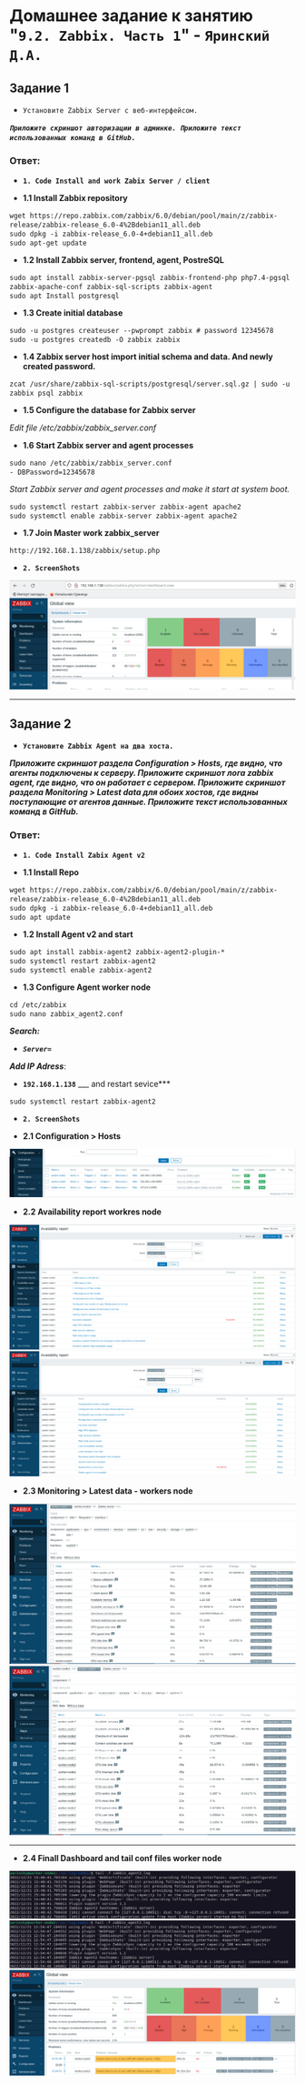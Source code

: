 # Домашнее задание к занятию "`9.2. Zabbix. Часть 1`" - `Яринский Д.А.`

## Задание 1

- `Установите Zabbix Server с веб-интерфейсом.`

***`Приложите скриншот авторизации в админке. Приложите текст использованных команд в GitHub.`***

### **Ответ**:

* **`1. Code Install and work Zabix Server / client`**

* **1.1 Install Zabbix repository**

```
wget https://repo.zabbix.com/zabbix/6.0/debian/pool/main/z/zabbix-release/zabbix-release_6.0-4%2Bdebian11_all.deb
sudo dpkg -i zabbix-release_6.0-4+debian11_all.deb
sudo apt-get update
```

* **1.2 Install Zabbix server, frontend, agent, PostreSQL**

```
sudo apt install zabbix-server-pgsql zabbix-frontend-php php7.4-pgsql zabbix-apache-conf zabbix-sql-scripts zabbix-agent
sudo apt Install postgresql
```

* **1.3 Create initial database**

```
sudo -u postgres createuser --pwprompt zabbix # password 12345678
sudo -u postgres createdb -O zabbix zabbix
```

* **1.4 Zabbix server host import initial schema and data. And newly created password.**

```
zcat /usr/share/zabbix-sql-scripts/postgresql/server.sql.gz | sudo -u zabbix psql zabbix
```

* **1.5 Configure the database for Zabbix server**

*Edit file /etc/zabbix/zabbix_server.conf*

* **1.6 Start Zabbix server and agent processes**

```
sudo nano /etc/zabbix/zabbix_server.conf
- DBPassword=12345678
```
  
*Start Zabbix server and agent processes and make it start at system boot.*

```
sudo systemctl restart zabbix-server zabbix-agent apache2
sudo systemctl enable zabbix-server zabbix-agent apache2
```

* **1.7 Join Master work zabbix_server**

```
http://192.168.1.138/zabbix/setup.php
```

* **`2. ScreenShots`**

![](img/zab_working.png)


---

## Задание 2

- **`Установите Zabbix Agent на два хоста.`**

***Приложите скриншот раздела Configuration > Hosts, где видно, что агенты подключены к серверу. Приложите скриншот лога zabbix agent, где видно, что он работает с сервером. Приложите скриншот раздела Monitoring > Latest data для обоих хостов, где видны поступающие от агентов данные. Приложите текст использованных команд в GitHub.***

### **Ответ**:

* **`1. Code Install Zabix Agent v2`**

* **1.1 Install Repo**

```
wget https://repo.zabbix.com/zabbix/6.0/debian/pool/main/z/zabbix-release/zabbix-release_6.0-4%2Bdebian11_all.deb
sudo dpkg -i zabbix-release_6.0-4+debian11_all.deb
sudo apt update
```

* **1.2 Install Agent v2 and start**

```
sudo apt install zabbix-agent2 zabbix-agent2-plugin-*
sudo systemctl restart zabbix-agent2
sudo systemctl enable zabbix-agent2
```

* **1.3 Configure Agent worker node**

```
cd /etc/zabbix
sudo nano zabbix_agent2.conf
```

***Search:*** 
* ***`Server=`***

***Add IP Adress***:
* **`192.168.1.138`** ___ and restart sevice***

```
sudo systemctl restart zabbix-agent2
```

* **`2. ScreenShots`**

* **2.1 Configuration > Hosts**

![](img/config_hosts.png)

* **2.2 Availability report workres node**

![](img/report_worker1.png)
![](img/report_worker2.png)

* **2.3 Monitoring > Latest data - workers node**

![](img/data_worker1.png)
![](img/data_worker2.png)

---

* **2.4 Finall Dashboard and tail conf files worker node**

![](img/tail_worker1.png)
![](img/tail_worker2.png)
![](img/Finall.png)


